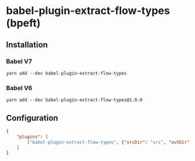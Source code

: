 # babel-plugin-extract-flow-types (bpeft)


## Installation

### Babel V7

```
yarn add --dev babel-plugin-extract-flow-types
```

### Babel V6

```
yarn add --dev babel-plugin-extract-flow-types@1.0.0
```


## Configuration

```json
{
    "plugins": [
        ["babel-plugin-extract-flow-types", {"srcDir": "src", "outDir": "lib"}]
    ]
}
```
